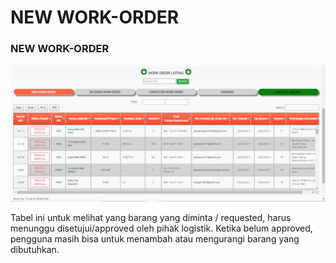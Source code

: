 # NEW WORK-ORDER

### NEW WORK-ORDER

![](<../.gitbook/assets/work-order opmekanik.PNG>)

Tabel ini untuk melihat yang barang yang diminta / requested, harus menunggu disetujui/approved oleh pihak logistik. Ketika belum approved, pengguna masih bisa untuk menambah atau mengurangi barang yang dibutuhkan.
